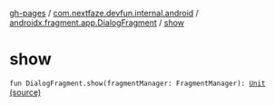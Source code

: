 [gh-pages](../../index.md) / [com.nextfaze.devfun.internal.android](../index.md) / [androidx.fragment.app.DialogFragment](index.md) / [show](./show.md)

# show

`fun DialogFragment.show(fragmentManager: FragmentManager): `[`Unit`](https://kotlinlang.org/api/latest/jvm/stdlib/kotlin/-unit/index.html) [(source)](https://github.com/NextFaze/dev-fun/tree/master/devfun-internal/src/main/java/com/nextfaze/devfun/internal/android/Fragments.kt#L66)